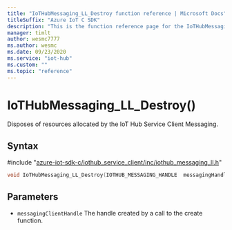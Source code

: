 ```yaml
---                             
title: "IoTHubMessaging_LL_Destroy function reference | Microsoft Docs" 
titleSuffix: "Azure IoT C SDK"            
description: "This is the function reference page for the IoTHubMessaging_LL_Destroy() function in the Azure IoT C SDK. This SDK is used with Azure IoT Hub and Azure IoT Hub Device Provisioning Service"            
manager: timlt                 
author: wesmc7777              
ms.author: wesmc               
ms.date: 09/23/2020                    
ms.service: "iot-hub"             
ms.custom: ""                
ms.topic: "reference"        
---                            
```


# IoTHubMessaging_LL_Destroy()

Disposes of resources allocated by the IoT Hub Service Client Messaging.

## Syntax

\#include "[azure-iot-sdk-c/iothub_service_client/inc/iothub_messaging_ll.h](../iothub-messaging-ll-h.md)"  
```C
void IoTHubMessaging_LL_Destroy(IOTHUB_MESSAGING_HANDLE  messagingHandle);
```

## Parameters
* `messagingClientHandle` The handle created by a call to the create function.

